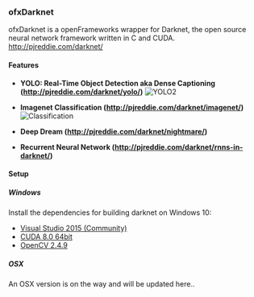 ### ofxDarknet

ofxDarknet is a openFrameworks wrapper for Darknet, the open source neural network framework written in C and CUDA. http://pjreddie.com/darknet/

#### Features

* **YOLO: Real-Time Object Detection aka Dense Captioning (http://pjreddie.com/darknet/yolo/)**
![YOLO2](https://raw.githubusercontent.com/mrzl/ofxDarknet/master/images/yolo2.jpg)

* **Imagenet Classification (http://pjreddie.com/darknet/imagenet/)**
![Classification](https://raw.githubusercontent.com/mrzl/ofxDarknet/master/images/imagenet_classification.jpg)

* **Deep Dream (http://pjreddie.com/darknet/nightmare/)**
* **Recurrent Neural Network (http://pjreddie.com/darknet/rnns-in-darknet/)**

#### Setup

##### Windows

Install the dependencies for building darknet on Windows 10:
* [Visual Studio 2015 (Community)](https://www.microsoft.com/download/details.aspx?id=48146)
* [CUDA 8.0 64bit](https://developer.nvidia.com/cuda-downloads)
* [OpenCV 2.4.9](https://sourceforge.net/projects/opencvlibrary/files/opencv-win/2.4.9/opencv-2.4.9.exe/download)

##### OSX

An OSX version is on the way and will be updated here..